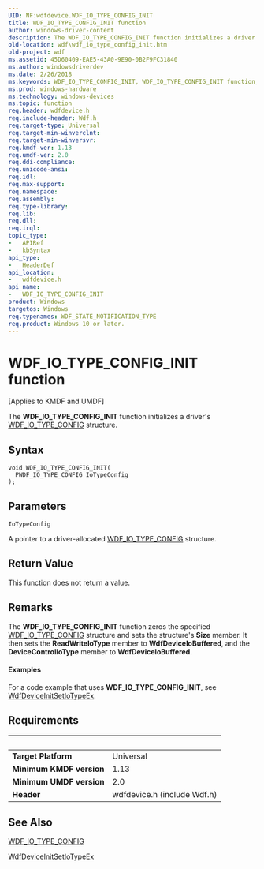 ```yaml
---
UID: NF:wdfdevice.WDF_IO_TYPE_CONFIG_INIT
title: WDF_IO_TYPE_CONFIG_INIT function
author: windows-driver-content
description: The WDF_IO_TYPE_CONFIG_INIT function initializes a driver's WDF_IO_TYPE_CONFIG structure.
old-location: wdf\wdf_io_type_config_init.htm
old-project: wdf
ms.assetid: 45D60409-EAE5-43A0-9E90-0B2F9FC31840
ms.author: windowsdriverdev
ms.date: 2/26/2018
ms.keywords: WDF_IO_TYPE_CONFIG_INIT, WDF_IO_TYPE_CONFIG_INIT function, wdf.wdf_io_type_config_init, wdfdevice/WDF_IO_TYPE_CONFIG_INIT
ms.prod: windows-hardware
ms.technology: windows-devices
ms.topic: function
req.header: wdfdevice.h
req.include-header: Wdf.h
req.target-type: Universal
req.target-min-winverclnt: 
req.target-min-winversvr: 
req.kmdf-ver: 1.13
req.umdf-ver: 2.0
req.ddi-compliance: 
req.unicode-ansi: 
req.idl: 
req.max-support: 
req.namespace: 
req.assembly: 
req.type-library: 
req.lib: 
req.dll: 
req.irql: 
topic_type:
-	APIRef
-	kbSyntax
api_type:
-	HeaderDef
api_location:
-	wdfdevice.h
api_name:
-	WDF_IO_TYPE_CONFIG_INIT
product: Windows
targetos: Windows
req.typenames: WDF_STATE_NOTIFICATION_TYPE
req.product: Windows 10 or later.
---
```



# WDF_IO_TYPE_CONFIG_INIT function
<p class="CCE_Message">[Applies to KMDF and UMDF]

The <b>WDF_IO_TYPE_CONFIG_INIT</b> function initializes a driver's <a href="https://msdn.microsoft.com/library/windows/hardware/dn265642">WDF_IO_TYPE_CONFIG</a> structure.

## Syntax

```
void WDF_IO_TYPE_CONFIG_INIT(
  PWDF_IO_TYPE_CONFIG IoTypeConfig
);
```

## Parameters

`IoTypeConfig`

A pointer to a driver-allocated <a href="https://msdn.microsoft.com/library/windows/hardware/dn265642">WDF_IO_TYPE_CONFIG</a> structure.


## Return Value

This function does not return a value.

## Remarks

The <b>WDF_IO_TYPE_CONFIG_INIT</b> function zeros the specified <a href="https://msdn.microsoft.com/library/windows/hardware/dn265642">WDF_IO_TYPE_CONFIG</a> structure and sets the  structure's <b>Size</b> member. It then sets the <b>ReadWriteIoType</b> member to <b>WdfDeviceIoBuffered</b>, and the <b>DeviceControlIoType</b> member to <b>WdfDeviceIoBuffered</b>.


#### Examples

For a code example that uses <b>WDF_IO_TYPE_CONFIG_INIT</b>, see <a href="https://msdn.microsoft.com/library/windows/hardware/dn265604">WdfDeviceInitSetIoTypeEx</a>.

<div class="code"></div>

## Requirements
| &nbsp; | &nbsp; |
| ---- |:---- |
| **Target Platform** | Universal |
| **Minimum KMDF version** | 1.13 |
| **Minimum UMDF version** | 2.0 |
| **Header** | wdfdevice.h (include Wdf.h) |

## See Also

<a href="https://msdn.microsoft.com/library/windows/hardware/dn265642">WDF_IO_TYPE_CONFIG</a>



<a href="https://msdn.microsoft.com/library/windows/hardware/dn265604">WdfDeviceInitSetIoTypeEx</a>